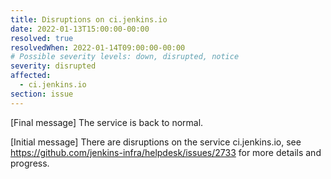 ```yaml
---
title: Disruptions on ci.jenkins.io
date: 2022-01-13T15:00:00-00:00
resolved: true
resolvedWhen: 2022-01-14T09:00:00-00:00
# Possible severity levels: down, disrupted, notice
severity: disrupted
affected:
  - ci.jenkins.io
section: issue
---
```

[Final message]
The service is back to normal.

[Initial message]
There are disruptions on the service ci.jenkins.io, see https://github.com/jenkins-infra/helpdesk/issues/2733 for more details and progress.

